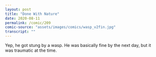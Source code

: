 ```yaml
---
layout: post
title: "Done With Nature"
date: 2020-08-11
permalink: /comic/209
comic-source: "assets/images/comics/wasp_v2fin.jpg"
transcript: ""
---
```


Yep, he got stung by a wasp. He was basically fine by the next day, but it was traumatic at the time.
